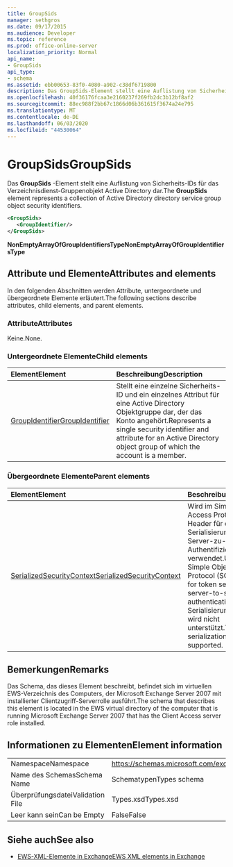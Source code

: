 ```yaml
---
title: GroupSids
manager: sethgros
ms.date: 09/17/2015
ms.audience: Developer
ms.topic: reference
ms.prod: office-online-server
localization_priority: Normal
api_name:
- GroupSids
api_type:
- schema
ms.assetid: ebb00653-83f0-4080-a902-c38df6719800
description: Das GroupSids-Element stellt eine Auflistung von Sicherheits-IDs für das Verzeichnisdienst-Gruppenobjekt Active Directory dar.
ms.openlocfilehash: 40f36176fcaa3e2160237f269fb2dc3b12bf8af2
ms.sourcegitcommit: 88ec988f2bb67c1866d06b361615f3674a24e795
ms.translationtype: MT
ms.contentlocale: de-DE
ms.lasthandoff: 06/03/2020
ms.locfileid: "44530064"
---
```

# <a name="groupsids"></a><span data-ttu-id="d8241-103">GroupSids</span><span class="sxs-lookup"><span data-stu-id="d8241-103">GroupSids</span></span>

<span data-ttu-id="d8241-104">Das **GroupSids** -Element stellt eine Auflistung von Sicherheits-IDs für das Verzeichnisdienst-Gruppenobjekt Active Directory dar.</span><span class="sxs-lookup"><span data-stu-id="d8241-104">The **GroupSids** element represents a collection of Active Directory directory service group object security identifiers.</span></span> 
  
```xml
<GroupSids>
   <GroupIdentifier/>
</GroupSids>
```

 <span data-ttu-id="d8241-105">**NonEmptyArrayOfGroupIdentifiersType**</span><span class="sxs-lookup"><span data-stu-id="d8241-105">**NonEmptyArrayOfGroupIdentifiersType**</span></span>
## <a name="attributes-and-elements"></a><span data-ttu-id="d8241-106">Attribute und Elemente</span><span class="sxs-lookup"><span data-stu-id="d8241-106">Attributes and elements</span></span>

<span data-ttu-id="d8241-107">In den folgenden Abschnitten werden Attribute, untergeordnete und übergeordnete Elemente erläutert.</span><span class="sxs-lookup"><span data-stu-id="d8241-107">The following sections describe attributes, child elements, and parent elements.</span></span>
  
### <a name="attributes"></a><span data-ttu-id="d8241-108">Attribute</span><span class="sxs-lookup"><span data-stu-id="d8241-108">Attributes</span></span>

<span data-ttu-id="d8241-109">Keine.</span><span class="sxs-lookup"><span data-stu-id="d8241-109">None.</span></span>
  
### <a name="child-elements"></a><span data-ttu-id="d8241-110">Untergeordnete Elemente</span><span class="sxs-lookup"><span data-stu-id="d8241-110">Child elements</span></span>

|<span data-ttu-id="d8241-111">**Element**</span><span class="sxs-lookup"><span data-stu-id="d8241-111">**Element**</span></span>|<span data-ttu-id="d8241-112">**Beschreibung**</span><span class="sxs-lookup"><span data-stu-id="d8241-112">**Description**</span></span>|
|:-----|:-----|
|[<span data-ttu-id="d8241-113">GroupIdentifier</span><span class="sxs-lookup"><span data-stu-id="d8241-113">GroupIdentifier</span></span>](groupidentifier.md) <br/> |<span data-ttu-id="d8241-114">Stellt eine einzelne Sicherheits-ID und ein einzelnes Attribut für eine Active Directory Objektgruppe dar, der das Konto angehört.</span><span class="sxs-lookup"><span data-stu-id="d8241-114">Represents a single security identifier and attribute for an Active Directory object group of which the account is a member.</span></span>  <br/> |
   
### <a name="parent-elements"></a><span data-ttu-id="d8241-115">Übergeordnete Elemente</span><span class="sxs-lookup"><span data-stu-id="d8241-115">Parent elements</span></span>

|<span data-ttu-id="d8241-116">**Element**</span><span class="sxs-lookup"><span data-stu-id="d8241-116">**Element**</span></span>|<span data-ttu-id="d8241-117">**Beschreibung**</span><span class="sxs-lookup"><span data-stu-id="d8241-117">**Description**</span></span>|
|:-----|:-----|
|[<span data-ttu-id="d8241-118">SerializedSecurityContext</span><span class="sxs-lookup"><span data-stu-id="d8241-118">SerializedSecurityContext</span></span>](serializedsecuritycontext.md) <br/> |<span data-ttu-id="d8241-119">Wird im Simple Object Access Protocol (SOAP)-Header für die Token-Serialisierung in der Server-zu-Server-Authentifizierung verwendet.</span><span class="sxs-lookup"><span data-stu-id="d8241-119">Used in the Simple Object Access Protocol (SOAP) header for token serialization in server-to-server authentication.</span></span> <span data-ttu-id="d8241-120">Die Serialisierung von Token wird nicht unterstützt.</span><span class="sxs-lookup"><span data-stu-id="d8241-120">Token serialization is not supported.</span></span>  <br/> |
   
## <a name="remarks"></a><span data-ttu-id="d8241-121">Bemerkungen</span><span class="sxs-lookup"><span data-stu-id="d8241-121">Remarks</span></span>

<span data-ttu-id="d8241-122">Das Schema, das dieses Element beschreibt, befindet sich im virtuellen EWS-Verzeichnis des Computers, der Microsoft Exchange Server 2007 mit installierter Clientzugriff-Serverrolle ausführt.</span><span class="sxs-lookup"><span data-stu-id="d8241-122">The schema that describes this element is located in the EWS virtual directory of the computer that is running Microsoft Exchange Server 2007 that has the Client Access server role installed.</span></span>
  
## <a name="element-information"></a><span data-ttu-id="d8241-123">Informationen zu Elementen</span><span class="sxs-lookup"><span data-stu-id="d8241-123">Element information</span></span>

|||
|:-----|:-----|
|<span data-ttu-id="d8241-124">Namespace</span><span class="sxs-lookup"><span data-stu-id="d8241-124">Namespace</span></span>  <br/> |https://schemas.microsoft.com/exchange/services/2006/types  <br/> |
|<span data-ttu-id="d8241-125">Name des Schemas</span><span class="sxs-lookup"><span data-stu-id="d8241-125">Schema Name</span></span>  <br/> |<span data-ttu-id="d8241-126">Schematypen</span><span class="sxs-lookup"><span data-stu-id="d8241-126">Types schema</span></span>  <br/> |
|<span data-ttu-id="d8241-127">Überprüfungsdatei</span><span class="sxs-lookup"><span data-stu-id="d8241-127">Validation File</span></span>  <br/> |<span data-ttu-id="d8241-128">Types.xsd</span><span class="sxs-lookup"><span data-stu-id="d8241-128">Types.xsd</span></span>  <br/> |
|<span data-ttu-id="d8241-129">Leer kann sein</span><span class="sxs-lookup"><span data-stu-id="d8241-129">Can be Empty</span></span>  <br/> |<span data-ttu-id="d8241-130">False</span><span class="sxs-lookup"><span data-stu-id="d8241-130">False</span></span>  <br/> |
   
## <a name="see-also"></a><span data-ttu-id="d8241-131">Siehe auch</span><span class="sxs-lookup"><span data-stu-id="d8241-131">See also</span></span>



- [<span data-ttu-id="d8241-132">EWS-XML-Elemente in Exchange</span><span class="sxs-lookup"><span data-stu-id="d8241-132">EWS XML elements in Exchange</span></span>](ews-xml-elements-in-exchange.md)

